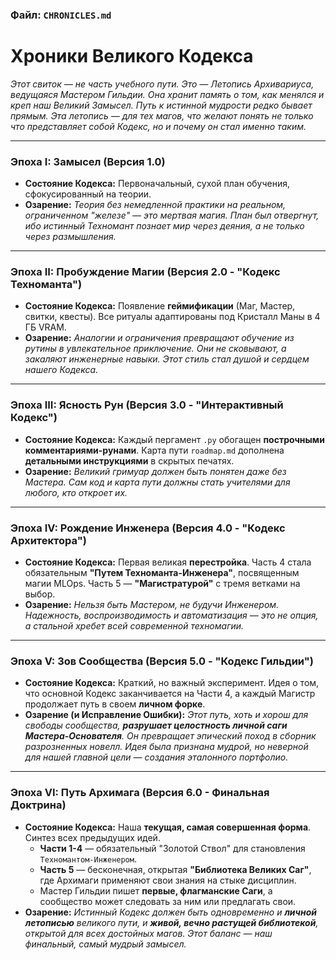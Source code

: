 ### **Файл: `CHRONICLES.md`**

# **Хроники Великого Кодекса**

*Этот свиток — не часть учебного пути. Это — Летопись Архивариуса, ведущаяся Мастером Гильдии. Она хранит память о том, как менялся и креп наш Великий Замысел. Путь к истинной мудрости редко бывает прямым. Эта летопись — для тех магов, что желают понять не только *что* представляет собой Кодекс, но и *почему* он стал именно таким.*

---

### **Эпоха I: Замысел (Версия 1.0)**
-   **Состояние Кодекса:** Первоначальный, сухой план обучения, сфокусированный на теории.
-   **Озарение:** *Теория без немедленной практики на реальном, ограниченном "железе" — это мертвая магия. План был отвергнут, ибо истинный Техномант познает мир через деяния, а не только через размышления.*

---

### **Эпоха II: Пробуждение Магии (Версия 2.0 - "Кодекс Техноманта")**
-   **Состояние Кодекса:** Появление **геймификации** (Маг, Мастер, свитки, квесты). Все ритуалы адаптированы под Кристалл Маны в 4 ГБ VRAM.
-   **Озарение:** *Аналогии и ограничения превращают обучение из рутины в увлекательное приключение. Они не сковывают, а закаляют инженерные навыки. Этот стиль стал душой и сердцем нашего Кодекса.*

---

### **Эпоха III: Ясность Рун (Версия 3.0 - "Интерактивный Кодекс")**
-   **Состояние Кодекса:** Каждый пергамент `.py` обогащен **построчными комментариями-рунами**. Карта пути `roadmap.md` дополнена **детальными инструкциями** в скрытых печатях.
-   **Озарение:** *Великий гримуар должен быть понятен даже без Мастера. Сам код и карта пути должны стать учителями для любого, кто откроет их.*

---

### **Эпоха IV: Рождение Инженера (Версия 4.0 - "Кодекс Архитектора")**
-   **Состояние Кодекса:** Первая великая **перестройка**. Часть 4 стала обязательным **"Путем Техноманта-Инженера"**, посвященным магии MLOps. Часть 5 — **"Магистратурой"** с тремя ветками на выбор.
-   **Озарение:** *Нельзя быть Мастером, не будучи Инженером. Надежность, воспроизводимость и автоматизация — это не опция, а стальной хребет всей современной техномагии.*

---

### **Эпоха V: Зов Сообщества (Версия 5.0 - "Кодекс Гильдии")**
-   **Состояние Кодекса:** Краткий, но важный эксперимент. Идея о том, что основной Кодекс заканчивается на Части 4, а каждый Магистр продолжает путь в своем **личном форке**.
-   **Озарение (и Исправление Ошибки):** *Этот путь, хоть и хорош для свободы сообщества, **разрушает целостность личной саги Мастера-Основателя**. Он превращает эпический поход в сборник разрозненных новелл. Идея была признана мудрой, но неверной для нашей главной цели — создания эталонного портфолио.*

---

### **Эпоха VI: Путь Архимага (Версия 6.0 - Финальная Доктрина)**
-   **Состояние Кодекса:** Наша **текущая, самая совершенная форма**. Синтез всех предыдущих идей.
    -   **Части 1-4** — обязательный "Золотой Ствол" для становления `Техномантом-Инженером`.
    -   **Часть 5** — бесконечная, открытая **"Библиотека Великих Саг"**, где Архимаги применяют свои знания на стыке дисциплин.
    -   Мастер Гильдии пишет **первые, флагманские Саги**, а сообщество может следовать за ним или предлагать свои.
-   **Озарение:** *Истинный Кодекс должен быть одновременно и **личной летописью** великого пути, и **живой, вечно растущей библиотекой**, открытой для всех достойных магов. Этот баланс — наш финальный, самый мудрый замысел.*